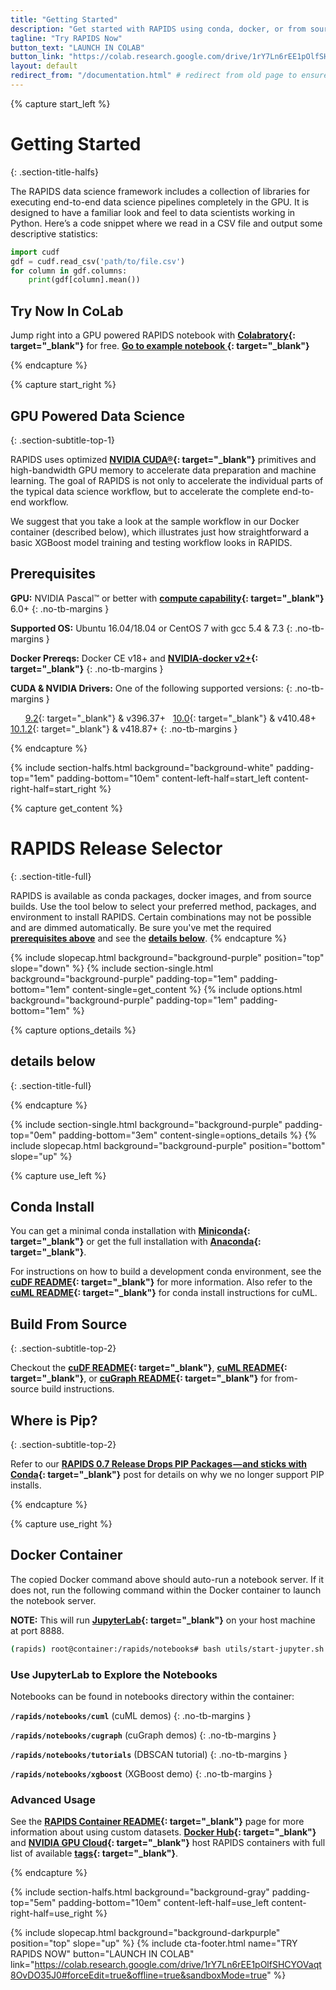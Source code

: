 ```yaml
---
title: "Getting Started"
description: "Get started with RAPIDS using conda, docker, or from source builds."
tagline: "Try RAPIDS Now"
button_text: "LAUNCH IN COLAB"
button_link: "https://colab.research.google.com/drive/1rY7Ln6rEE1pOlfSHCYOVaqt8OvDO35J0#forceEdit=true&offline=true&sandboxMode=true"
layout: default
redirect_from: "/documentation.html" # redirect from old page to ensure existing links still work
---
```


{% capture start_left %}
# Getting Started
{: .section-title-halfs}

The RAPIDS data science framework includes a collection of libraries for executing end-to-end data science pipelines completely in the GPU. It is designed to have a familiar look and feel to data scientists working in Python. Here’s a code snippet where we read in a CSV file and output some descriptive statistics:

```python
import cudf
gdf = cudf.read_csv('path/to/file.csv')
for column in gdf.columns:
    print(gdf[column].mean())
```

## <i class="fas fa-bolt"></i> Try Now In CoLab
Jump right into a GPU powered RAPIDS notebook with **[Colabratory](https://colab.research.google.com/notebooks/welcome.ipynb){: target="_blank"}** for free. **[Go to example notebook <i class="fas fa-angle-double-right"></i>](https://colab.research.google.com/drive/1rY7Ln6rEE1pOlfSHCYOVaqt8OvDO35J0#forceEdit=true&offline=true&sandboxMode=true){: target="_blank"}**

{% endcapture %}

<div id="req"></div>

{% capture start_right %}
## GPU Powered Data Science 
{: .section-subtitle-top-1}

RAPIDS uses optimized **[NVIDIA CUDA®](https://developer.nvidia.com/cuda-toolkit){: target="_blank"}** primitives and high-bandwidth GPU memory to accelerate data preparation and machine learning. The goal of RAPIDS is not only to accelerate the individual parts of the typical data science workflow, but to accelerate the complete end-to-end workflow.

We suggest that you take a look at the sample workflow in our Docker container (described below), which illustrates just how straightforward a basic XGBoost model training and testing workflow looks in RAPIDS.

## Prerequisites 
<i class="fas fa-microchip text-purple"></i> **GPU:** NVIDIA Pascal™ or better with **[compute capability](https://developer.nvidia.com/cuda-gpus){: target="_blank"}** 6.0+
{: .no-tb-margins }

<i class="fas fa-desktop text-purple"></i> **Supported OS:** Ubuntu 16.04/18.04 or CentOS 7 with gcc 5.4 & 7.3
{: .no-tb-margins }

<i class="fab fa-docker text-purple"></i> **Docker Prereqs:** Docker CE v18+ and **[NVIDIA-docker v2+](https://github.com/nvidia/nvidia-docker/wiki/Frequently-Asked-Questions#how-do-i-install-20-if-im-not-using-the-latest-docker-version){: target="_blank"}** 
{: .no-tb-margins }

<i class="fas fa-download text-purple"></i> **CUDA & NVIDIA Drivers:** One of the following supported versions:
{: .no-tb-margins }

&nbsp;&nbsp;&nbsp;&nbsp;&nbsp;<i class="fas fa-check-circle text-purple"></i> [9.2](https://developer.nvidia.com/cuda-92-download-archive){: target="_blank"} & v396.37+ &nbsp; <i class="fas fa-check-circle text-purple"></i> [10.0](https://developer.nvidia.com/cuda-10.0-download-archive){: target="_blank"} & v410.48+ &nbsp; <i class="fas fa-check-circle text-purple"></i> [10.1.2](https://developer.nvidia.com/cuda-downloads){: target="_blank"} & v418.87+
{: .no-tb-margins }

{% endcapture %}

{% include section-halfs.html
    background="background-white" 
    padding-top="1em" padding-bottom="10em" 
    content-left-half=start_left
    content-right-half=start_right
%} 

<div id="get-rapids"></div>

{% capture get_content %}
# RAPIDS Release Selector
{: .section-title-full}

RAPIDS is available as conda packages, docker images, and from source builds. Use the tool below to select your preferred method, packages, and environment to install RAPIDS. Certain combinations may not be possible and are dimmed automatically. Be sure you've met the required **[prerequisites above](#req)** and see the **[details below](#details)**. 
{% endcapture %}

{% include slopecap.html 
    background="background-purple" 
    position="top" 
    slope="down" 
%}
{% include section-single.html
    background="background-purple" 
    padding-top="1em" padding-bottom="1em" 
    content-single=get_content
%}
{% include options.html  
	background="background-purple"
	padding-top="1em" padding-bottom="1em" 
%}

{% capture options_details %}
## details below <br> <i class="fas fa-chevron-down"></i>
{: .section-title-full}

{% endcapture %}

{% include section-single.html
    background="background-purple" 
    padding-top="0em" padding-bottom="3em" 
    content-single=options_details
%}
{% include slopecap.html 
    background="background-purple" 
    position="bottom" 
    slope="up" 
%}


{% capture use_left %}
## <i class="fas fa-laptop-code"></i> Conda Install
You can get a minimal conda installation with **[Miniconda](https://conda.io/miniconda.html){: target="_blank"}** or get the full installation with **[Anaconda](https://www.anaconda.com/download){: target="_blank"}**.

For instructions on how to build a development conda environment, see the **[cuDF README](https://github.com/rapidsai/cudf/blob/master/README.md#conda){: target="_blank"}** for more information. Also refer to the **[cuML README](https://github.com/rapidsai/cuml/blob/master/README.md#conda){: target="_blank"}** for conda install instructions for cuML.

## <i class="far fa-file-code"></i> Build From Source
{: .section-subtitle-top-2}

Checkout the **[cuDF README](https://github.com/rapidsai/cudf/tree/master#development-setup){: target="_blank"}**, **[cuML README](https://github.com/rapidsai/cuml/tree/master#installing-from-source){: target="_blank"}**, or **[cuGraph README](https://github.com/rapidsai/cugraph/tree/master#build-from-source-and-contributing){: target="_blank"}** for from-source build instructions.

## <i class="fas fa-laptop-code"></i> Where is Pip?
{: .section-subtitle-top-2}

Refer to our **[RAPIDS 0.7 Release Drops PIP Packages — and sticks with Conda](https://medium.com/rapids-ai/rapids-0-7-release-drops-pip-packages-47fc966e9472){: target="_blank"}** post for details on why we no longer support PIP installs. 

{% endcapture %}

<div id="details"></div>

{% capture use_right %}
## <i class="fab fa-docker"></i> Docker Container

The copied Docker command above should auto-run a notebook server. If it does not, run the following command within the Docker container to launch the notebook server.

**NOTE:** This will run **[JupyterLab](https://jupyterlab.readthedocs.io/en/stable/){: target="_blank"}** on your host machine at port 8888.

```bash
(rapids) root@container:/rapids/notebooks# bash utils/start-jupyter.sh
```

### Use JupyterLab to Explore the Notebooks

Notebooks can be found in notebooks directory within the container:

<i class="far fa-folder-open"></i> **`/rapids/notebooks/cuml`** (cuML demos)
{: .no-tb-margins }

<i class="far fa-folder-open"></i> **`/rapids/notebooks/cugraph`** (cuGraph demos)
{: .no-tb-margins }

<i class="far fa-folder-open"></i> **`/rapids/notebooks/tutorials`** (DBSCAN tutorial)
{: .no-tb-margins }

<i class="far fa-folder-open"></i> **`/rapids/notebooks/xgboost`** (XGBoost demo)
{: .no-tb-margins }

### Advanced Usage

See the **[RAPIDS Container README](https://hub.docker.com/r/rapidsai/rapidsai){: target="_blank"}** page for more information about using custom datasets. **[Docker Hub](https://hub.docker.com/r/rapidsai/rapidsai/){: target="_blank"}** and **[NVIDIA GPU Cloud](https://ngc.nvidia.com/catalog/containers/nvidia:rapidsai:rapidsai){: target="_blank"}** host RAPIDS containers with full list of available **[tags](https://hub.docker.com/r/rapidsai/rapidsai#full-tag-list){: target="_blank"}**.

{% endcapture %}

{% include section-halfs.html
    background="background-gray" 
    padding-top="5em" padding-bottom="10em" 
    content-left-half=use_left 
    content-right-half=use_right
%} 


{% include slopecap.html 
    background="background-darkpurple" 
    position="top" 
    slope="up"
%}
{% include cta-footer.html 
name="TRY RAPIDS NOW" 
button="LAUNCH IN COLAB"
link="https://colab.research.google.com/drive/1rY7Ln6rEE1pOlfSHCYOVaqt8OvDO35J0#forceEdit=true&offline=true&sandboxMode=true"
%}


